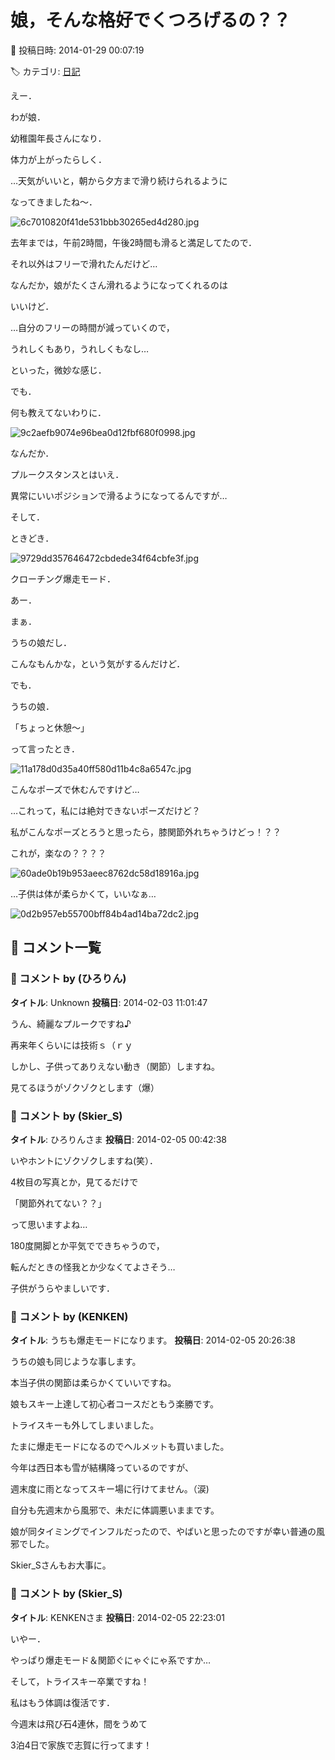 # 娘，そんな格好でくつろげるの？？

📅 投稿日時: 2014-01-29 00:07:19

🏷️ カテゴリ: [日記](cc4b5682fb7b8b144980957a978653fb0.md)

えー．


わが娘．


幼稚園年長さんになり．


体力が上がったらしく．





…天気がいいと，朝から夕方まで滑り続けられるように


なってきましたね～．




![6c7010820f41de531bbb30265ed4d280.jpg](images/6c7010820f41de531bbb30265ed4d280.jpg)







去年までは，午前2時間，午後2時間も滑ると満足してたので．


それ以外はフリーで滑れたんだけど…





なんだか，娘がたくさん滑れるようになってくれるのは


いいけど．


…自分のフリーの時間が減っていくので，


うれしくもあり，うれしくもなし…


といった，微妙な感じ．





でも．


何も教えてないわりに．




![9c2aefb9074e96bea0d12fbf680f0998.jpg](images/9c2aefb9074e96bea0d12fbf680f0998.jpg)




なんだか．


プルークスタンスとはいえ．


異常にいいポジションで滑るようになってるんですが…





そして．


ときどき．




![9729dd357646472cbdede34f64cbfe3f.jpg](images/9729dd357646472cbdede34f64cbfe3f.jpg)




クローチング爆走モード．





あー．


まぁ．


うちの娘だし．


こんなもんかな，という気がするんだけど．





でも．


うちの娘．


「ちょっと休憩～」


って言ったとき．




![11a178d0d35a40ff580d11b4c8a6547c.jpg](images/11a178d0d35a40ff580d11b4c8a6547c.jpg)




こんなポーズで休むんですけど…





…これって，私には絶対できないポーズだけど？


私がこんなポーズとろうと思ったら，膝関節外れちゃうけどっ！？？


これが，楽なの？？？？




![60ade0b19b953aeec8762dc58d18916a.jpg](images/60ade0b19b953aeec8762dc58d18916a.jpg)







…子供は体が柔らかくて，いいなぁ…




![0d2b957eb55700bff84b4ad14ba72dc2.jpg](images/0d2b957eb55700bff84b4ad14ba72dc2.jpg)

## 💬 コメント一覧

### 💬 コメント by (ひろりん)
**タイトル**: Unknown
**投稿日**: 2014-02-03 11:01:47

うん、綺麗なプルークですね♪

再来年くらいには技術ｓ（ｒｙ

しかし、子供ってありえない動き（関節）しますね。

見てるほうがゾクゾクとします（爆）

### 💬 コメント by (Skier_S)
**タイトル**: ひろりんさま
**投稿日**: 2014-02-05 00:42:38

いやホントにゾクゾクしますね(笑）．

4枚目の写真とか，見てるだけで

「関節外れてない？？」

って思いますよね…

180度開脚とか平気でできちゃうので，

転んだときの怪我とか少なくてよさそう…

子供がうらやましいです．

### 💬 コメント by (KENKEN)
**タイトル**: うちも爆走モードになります。
**投稿日**: 2014-02-05 20:26:38

うちの娘も同じような事します。

本当子供の関節は柔らかくていいですね。



娘もスキー上達して初心者コースだともう楽勝です。

トライスキーも外してしまいました。

たまに爆走モードになるのでヘルメットも買いました。



今年は西日本も雪が結構降っているのですが、

週末度に雨となってスキー場に行けてません。（涙)



自分も先週末から風邪で、未だに体調悪いままです。

娘が同タイミングでインフルだったので、やばいと思ったのですが幸い普通の風邪でした。



Skier_Sさんもお大事に。

### 💬 コメント by (Skier_S)
**タイトル**: KENKENさま
**投稿日**: 2014-02-05 22:23:01

いやー．

やっぱり爆走モード＆関節ぐにゃぐにゃ系ですか…

そして，トライスキー卒業ですね！



私はもう体調は復活です．

今週末は飛び石4連休，間をうめて

3泊4日で家族で志賀に行ってます！

